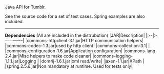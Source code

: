 Java API for Tumblr.

See the source code for a set of test cases. Spring examples are also included.


---

**Dependencies**
(All are included in the distrubution)
|JAR|Description|
|:--|:----------|
|commons-httpclient-3.1.jar|HTTP communication helpers|
|commons-codec-1.3.jar|used by http client|
|commons-collection-3.1|           |
|commons-configuration-1.6.jar|Application configuration|
|commons-lang-2.4.jar|Misc helpers to make code cleaner|
|commons-logging-1.1.1.jar|Logging    |
|dom4j-1.6.1.jar|xml read/write|
|jaxen-1.1.jar|XPath      |
|spring.2.5.6.jar|Non mandatory at runtime. Used for tests only|